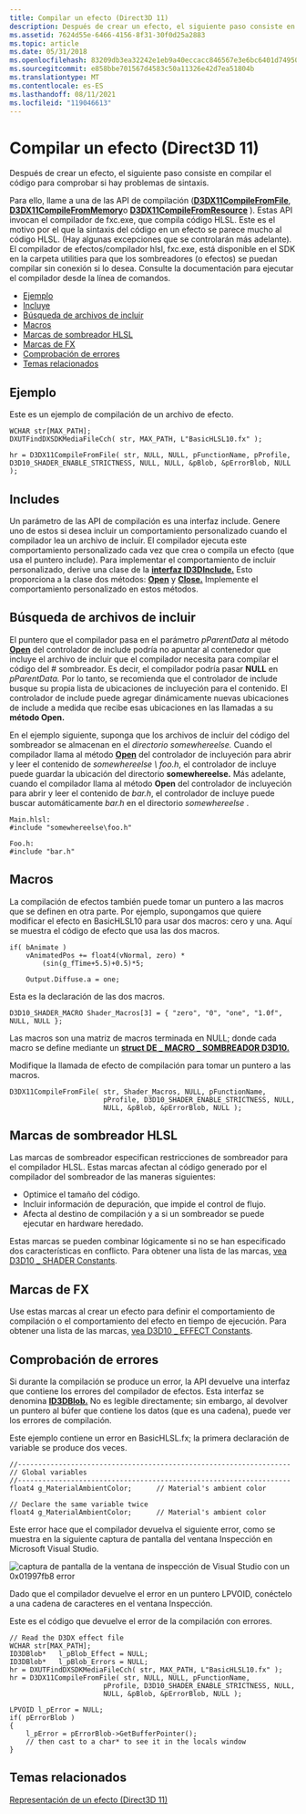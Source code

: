 ```yaml
---
title: Compilar un efecto (Direct3D 11)
description: Después de crear un efecto, el siguiente paso consiste en compilar el código para comprobar si hay problemas de sintaxis.
ms.assetid: 7624d55e-6466-4156-8f31-30f0d25a2883
ms.topic: article
ms.date: 05/31/2018
ms.openlocfilehash: 83209db3ea32242e1eb9a40eccacc846567e3e6bc6401d74950a379fc1d24bcd
ms.sourcegitcommit: e858bbe701567d4583c50a11326e42d7ea51804b
ms.translationtype: MT
ms.contentlocale: es-ES
ms.lasthandoff: 08/11/2021
ms.locfileid: "119046613"
---
```

# <a name="compile-an-effect-direct3d-11"></a>Compilar un efecto (Direct3D 11)

Después de crear un efecto, el siguiente paso consiste en compilar el código para comprobar si hay problemas de sintaxis.

Para ello, llame a una de las API de compilación ([**D3DX11CompileFromFile**](d3dx11compilefromfile.md), [**D3DX11CompileFromMemory**](d3dx11compilefrommemory.md)o [**D3DX11CompileFromResource**](d3dx11compilefromresource.md) ). Estas API invocan el compilador de fxc.exe, que compila código HLSL. Este es el motivo por el que la sintaxis del código en un efecto se parece mucho al código HLSL. (Hay algunas excepciones que se controlarán más adelante). El compilador de efectos/compilador hlsl, fxc.exe, está disponible en el SDK en la carpeta utilities para que los sombreadores (o efectos) se puedan compilar sin conexión si lo desea. Consulte la documentación para ejecutar el compilador desde la línea de comandos.

-   [Ejemplo](#example)
-   [Incluye](#includes)
-   [Búsqueda de archivos de incluir](#searching-for-include-files)
-   [Macros](#macros)
-   [Marcas de sombreador HLSL](#hlsl-shader-flags)
-   [Marcas de FX](#fx-flags)
-   [Comprobación de errores](#checking-errors)
-   [Temas relacionados](#related-topics)

## <a name="example"></a>Ejemplo

Este es un ejemplo de compilación de un archivo de efecto.


```
WCHAR str[MAX_PATH];
DXUTFindDXSDKMediaFileCch( str, MAX_PATH, L"BasicHLSL10.fx" );

hr = D3DX11CompileFromFile( str, NULL, NULL, pFunctionName, pProfile, D3D10_SHADER_ENABLE_STRICTNESS, NULL, NULL, &pBlob, &pErrorBlob, NULL );
```



## <a name="includes"></a>Includes

Un parámetro de las API de compilación es una interfaz include. Genere uno de estos si desea incluir un comportamiento personalizado cuando el compilador lea un archivo de incluir. El compilador ejecuta este comportamiento personalizado cada vez que crea o compila un efecto (que usa el puntero include). Para implementar el comportamiento de incluir personalizado, derive una clase de la [**interfaz ID3DInclude.**](/windows/desktop/api/D3Dcommon/nn-d3dcommon-id3dinclude) Esto proporciona a la clase dos métodos: [**Open**](/windows/desktop/api/D3DCommon/nf-d3dcommon-id3dinclude-open) y [**Close.**](/windows/desktop/api/D3DCommon/nf-d3dcommon-id3dinclude-close) Implemente el comportamiento personalizado en estos métodos.

## <a name="searching-for-include-files"></a>Búsqueda de archivos de incluir

El puntero que el compilador pasa en el parámetro *pParentData* al método [**Open**](/windows/desktop/api/D3DCommon/nf-d3dcommon-id3dinclude-open) del controlador de include podría no apuntar al contenedor que incluye el archivo de incluir que el compilador necesita para compilar el código del \# sombreador. Es decir, el compilador podría pasar **NULL** en *pParentData.* Por lo tanto, se recomienda que el controlador de include busque su propia lista de ubicaciones de incluyeción para el contenido. El controlador de include puede agregar dinámicamente nuevas ubicaciones de include a medida que recibe esas ubicaciones en las llamadas a su **método Open.**

En el ejemplo siguiente, suponga que los archivos de incluir del código del sombreador se almacenan en el *directorio somewhereelse.* Cuando el compilador llama al método [**Open**](/windows/desktop/api/D3DCommon/nf-d3dcommon-id3dinclude-open) del controlador de incluyeción para abrir y leer el contenido de *somewhereelse \\ foo.h*, el controlador de incluye puede guardar la ubicación del directorio **somewhereelse.** Más adelante, cuando el compilador llama al método **Open** del controlador de incluyeción para abrir y leer el contenido de *bar.h*, el controlador de incluye puede buscar automáticamente *bar.h* en el directorio *somewhereelse* .


```
Main.hlsl:
#include "somewhereelse\foo.h"

Foo.h:
#include "bar.h"
```



## <a name="macros"></a>Macros

La compilación de efectos también puede tomar un puntero a las macros que se definen en otra parte. Por ejemplo, supongamos que quiere modificar el efecto en BasicHLSL10 para usar dos macros: cero y una. Aquí se muestra el código de efecto que usa las dos macros.


```
if( bAnimate )
    vAnimatedPos += float4(vNormal, zero) *  
        (sin(g_fTime+5.5)+0.5)*5;
        
    Output.Diffuse.a = one;         
```



Esta es la declaración de las dos macros.


```
D3D10_SHADER_MACRO Shader_Macros[3] = { "zero", "0", "one", "1.0f", NULL, NULL };
```



Las macros son una matriz de macros terminada en NULL; donde cada macro se define mediante un [**struct DE \_ MACRO \_ SOMBREADOR D3D10.**](/windows/desktop/api/d3dcommon/ns-d3dcommon-d3d_shader_macro)

Modifique la llamada de efecto de compilación para tomar un puntero a las macros.


```
D3DX11CompileFromFile( str, Shader_Macros, NULL, pFunctionName, 
                       pProfile, D3D10_SHADER_ENABLE_STRICTNESS, NULL, 
                       NULL, &pBlob, &pErrorBlob, NULL );    
```



## <a name="hlsl-shader-flags"></a>Marcas de sombreador HLSL

Las marcas de sombreador especifican restricciones de sombreador para el compilador HLSL. Estas marcas afectan al código generado por el compilador del sombreador de las maneras siguientes:

-   Optimice el tamaño del código.
-   Incluir información de depuración, que impide el control de flujo.
-   Afecta al destino de compilación y a si un sombreador se puede ejecutar en hardware heredado.

Estas marcas se pueden combinar lógicamente si no se han especificado dos características en conflicto. Para obtener una lista de las marcas, [vea D3D10 \_ SHADER Constants](/windows/desktop/direct3d10/d3d10-shader).

## <a name="fx-flags"></a>Marcas de FX

Use estas marcas al crear un efecto para definir el comportamiento de compilación o el comportamiento del efecto en tiempo de ejecución. Para obtener una lista de las marcas, [vea D3D10 \_ EFFECT Constants](/windows/desktop/direct3d10/d3d10-effect).

## <a name="checking-errors"></a>Comprobación de errores

Si durante la compilación se produce un error, la API devuelve una interfaz que contiene los errores del compilador de efectos. Esta interfaz se denomina [**ID3DBlob.**](/previous-versions/windows/desktop/legacy/ff728743(v=vs.85)) No es legible directamente; sin embargo, al devolver un puntero al búfer que contiene los datos (que es una cadena), puede ver los errores de compilación.

Este ejemplo contiene un error en BasicHLSL.fx; la primera declaración de variable se produce dos veces.


```
//-------------------------------------------------------------------
// Global variables
//-------------------------------------------------------------------
float4 g_MaterialAmbientColor;      // Material's ambient color

// Declare the same variable twice
float4 g_MaterialAmbientColor;      // Material's ambient color
```



Este error hace que el compilador devuelva el siguiente error, como se muestra en la siguiente captura de pantalla del ventana Inspección en Microsoft Visual Studio.

![captura de pantalla de la ventana de inspección de Visual Studio con un 0x01997fb8 error](images/effect-compile-errors-2.jpg)

Dado que el compilador devuelve el error en un puntero LPVOID, conéctelo a una cadena de caracteres en el ventana Inspección.

Este es el código que devuelve el error de la compilación con errores.


```
// Read the D3DX effect file
WCHAR str[MAX_PATH];
ID3DBlob*   l_pBlob_Effect = NULL;
ID3DBlob*   l_pBlob_Errors = NULL;
hr = DXUTFindDXSDKMediaFileCch( str, MAX_PATH, L"BasicHLSL10.fx" );
hr = D3DX11CompileFromFile( str, NULL, NULL, pFunctionName, 
                       pProfile, D3D10_SHADER_ENABLE_STRICTNESS, NULL, 
                       NULL, &pBlob, &pErrorBlob, NULL );      

LPVOID l_pError = NULL;
if( pErrorBlob )
{
    l_pError = pErrorBlob->GetBufferPointer();
    // then cast to a char* to see it in the locals window
}
```



## <a name="related-topics"></a>Temas relacionados

<dl> <dt>

[Representación de un efecto (Direct3D 11)](d3d11-graphics-programming-guide-effects-render.md)
</dt> </dl>

 

 